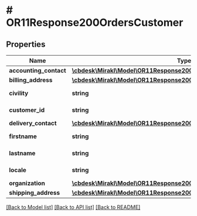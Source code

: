 # # OR11Response200OrdersCustomer

## Properties

Name | Type | Description | Notes
------------ | ------------- | ------------- | -------------
**accounting_contact** | [**\cbdesk\Mirakl\Model\OR11Response200OrdersCustomerAccountingContact**](OR11Response200OrdersCustomerAccountingContact.md) |  | [optional]
**billing_address** | [**\cbdesk\Mirakl\Model\OR11Response200OrdersCustomerBillingAddress**](OR11Response200OrdersCustomerBillingAddress.md) |  | [optional]
**civility** | **string** | Customer&#39;s civility | [optional]
**customer_id** | **string** | Customer&#39;s identifier | [optional]
**delivery_contact** | [**\cbdesk\Mirakl\Model\OR11Response200OrdersCustomerDeliveryContact**](OR11Response200OrdersCustomerDeliveryContact.md) |  | [optional]
**firstname** | **string** | Customer&#39;s first name | [optional]
**lastname** | **string** | Customer&#39;s last name | [optional]
**locale** | **string** | Customer&#39;s locale | [optional]
**organization** | [**\cbdesk\Mirakl\Model\OR11Response200OrdersCustomerOrganization**](OR11Response200OrdersCustomerOrganization.md) |  | [optional]
**shipping_address** | [**\cbdesk\Mirakl\Model\OR11Response200OrdersCustomerShippingAddress**](OR11Response200OrdersCustomerShippingAddress.md) |  | [optional]

[[Back to Model list]](../../README.md#models) [[Back to API list]](../../README.md#endpoints) [[Back to README]](../../README.md)
